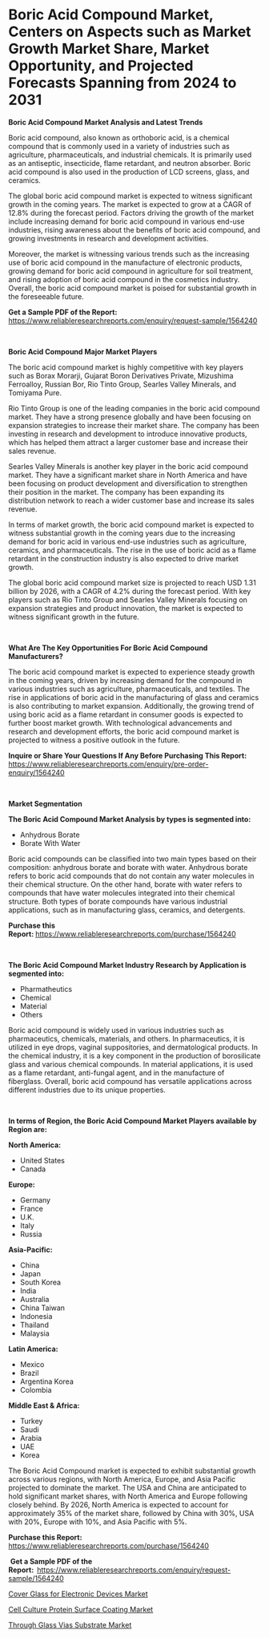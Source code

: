 <p><h1>Boric Acid Compound Market, Centers on Aspects such as Market Growth Market Share, Market Opportunity, and Projected Forecasts Spanning from 2024 to 2031</h1></p><p><strong>Boric Acid Compound Market Analysis and Latest Trends</strong></p>
<p><p>Boric acid compound, also known as orthoboric acid, is a chemical compound that is commonly used in a variety of industries such as agriculture, pharmaceuticals, and industrial chemicals. It is primarily used as an antiseptic, insecticide, flame retardant, and neutron absorber. Boric acid compound is also used in the production of LCD screens, glass, and ceramics.</p><p>The global boric acid compound market is expected to witness significant growth in the coming years. The market is expected to grow at a CAGR of 12.8% during the forecast period. Factors driving the growth of the market include increasing demand for boric acid compound in various end-use industries, rising awareness about the benefits of boric acid compound, and growing investments in research and development activities.</p><p>Moreover, the market is witnessing various trends such as the increasing use of boric acid compound in the manufacture of electronic products, growing demand for boric acid compound in agriculture for soil treatment, and rising adoption of boric acid compound in the cosmetics industry. Overall, the boric acid compound market is poised for substantial growth in the foreseeable future.</p></p>
<p><strong>Get a Sample PDF of the Report:&nbsp;</strong> <a href="https://www.reliableresearchreports.com/enquiry/request-sample/1564240">https://www.reliableresearchreports.com/enquiry/request-sample/1564240</a></p>
<p>&nbsp;</p>
<p><strong>Boric Acid Compound Major Market Players</strong></p>
<p><p>The boric acid compound market is highly competitive with key players such as Borax Morarji, Gujarat Boron Derivatives Private, Mizushima Ferroalloy, Russian Bor, Rio Tinto Group, Searles Valley Minerals, and Tomiyama Pure. </p><p>Rio Tinto Group is one of the leading companies in the boric acid compound market. They have a strong presence globally and have been focusing on expansion strategies to increase their market share. The company has been investing in research and development to introduce innovative products, which has helped them attract a larger customer base and increase their sales revenue. </p><p>Searles Valley Minerals is another key player in the boric acid compound market. They have a significant market share in North America and have been focusing on product development and diversification to strengthen their position in the market. The company has been expanding its distribution network to reach a wider customer base and increase its sales revenue.</p><p>In terms of market growth, the boric acid compound market is expected to witness substantial growth in the coming years due to the increasing demand for boric acid in various end-use industries such as agriculture, ceramics, and pharmaceuticals. The rise in the use of boric acid as a flame retardant in the construction industry is also expected to drive market growth. </p><p>The global boric acid compound market size is projected to reach USD 1.31 billion by 2026, with a CAGR of 4.2% during the forecast period. With key players such as Rio Tinto Group and Searles Valley Minerals focusing on expansion strategies and product innovation, the market is expected to witness significant growth in the future.</p></p>
<p>&nbsp;</p>
<p><strong>What Are The Key Opportunities For Boric Acid Compound Manufacturers?</strong></p>
<p><p>The boric acid compound market is expected to experience steady growth in the coming years, driven by increasing demand for the compound in various industries such as agriculture, pharmaceuticals, and textiles. The rise in applications of boric acid in the manufacturing of glass and ceramics is also contributing to market expansion. Additionally, the growing trend of using boric acid as a flame retardant in consumer goods is expected to further boost market growth. With technological advancements and research and development efforts, the boric acid compound market is projected to witness a positive outlook in the future.</p></p>
<p><strong>Inquire or Share Your Questions If Any Before Purchasing This Report:</strong> <a href="https://www.reliableresearchreports.com/enquiry/pre-order-enquiry/1564240">https://www.reliableresearchreports.com/enquiry/pre-order-enquiry/1564240</a></p>
<p>&nbsp;</p>
<p><strong>Market Segmentation</strong></p>
<p><strong>The Boric Acid Compound Market Analysis by types is segmented into:</strong></p>
<p><ul><li>Anhydrous Borate</li><li>Borate With Water</li></ul></p>
<p><p>Boric acid compounds can be classified into two main types based on their composition: anhydrous borate and borate with water. Anhydrous borate refers to boric acid compounds that do not contain any water molecules in their chemical structure. On the other hand, borate with water refers to compounds that have water molecules integrated into their chemical structure. Both types of borate compounds have various industrial applications, such as in manufacturing glass, ceramics, and detergents.</p></p>
<p><strong>Purchase this Report:&nbsp;</strong><a href="https://www.reliableresearchreports.com/purchase/1564240">https://www.reliableresearchreports.com/purchase/1564240</a></p>
<p>&nbsp;</p>
<p><strong>The Boric Acid Compound Market Industry Research by Application is segmented into:</strong></p>
<p><ul><li>Pharmatheutics</li><li>Chemical</li><li>Material</li><li>Others</li></ul></p>
<p><p>Boric acid compound is widely used in various industries such as pharmaceutics, chemicals, materials, and others. In pharmaceutics, it is utilized in eye drops, vaginal suppositories, and dermatological products. In the chemical industry, it is a key component in the production of borosilicate glass and various chemical compounds. In material applications, it is used as a flame retardant, anti-fungal agent, and in the manufacture of fiberglass. Overall, boric acid compound has versatile applications across different industries due to its unique properties.</p></p>
<p>&nbsp;</p>
<p><strong>In terms of Region, the Boric Acid Compound Market Players available by Region are:</strong></p>
<p>
    <p> <strong> North America: </strong>
        <ul>
            <li>United States</li>
            <li>Canada</li>
        </ul>
        </p> 
    <p> <strong> Europe: </strong>
        <ul>
            <li>Germany</li>
            <li>France</li>
            <li>U.K.</li>
            <li>Italy</li>
            <li>Russia</li>
        </ul>
        </p> 
    <p> <strong> Asia-Pacific: </strong>
        <ul>
            <li>China</li>
            <li>Japan</li>
            <li>South Korea</li>
            <li>India</li>
            <li>Australia</li>
            <li>China Taiwan</li>
            <li>Indonesia</li>
            <li>Thailand</li>
            <li>Malaysia</li>
        </ul>
        </p> 
    <p> <strong> Latin America: </strong>
        <ul>
            <li>Mexico</li>
            <li>Brazil</li>
            <li>Argentina Korea</li>
            <li>Colombia</li>
        </ul>
        </p> 
    <p> <strong> Middle East & Africa: </strong>
        <ul>
            <li>Turkey</li>
            <li>Saudi</li>
            <li>Arabia</li>
            <li>UAE</li>
            <li>Korea</li>
        </ul>
    </p>
    </p>
<p><p>The Boric Acid Compound market is expected to exhibit substantial growth across various regions, with North America, Europe, and Asia Pacific projected to dominate the market. The USA and China are anticipated to hold significant market shares, with North America and Europe following closely behind. By 2026, North America is expected to account for approximately 35% of the market share, followed by China with 30%, USA with 20%, Europe with 10%, and Asia Pacific with 5%.</p></p>
<p><strong>Purchase this Report: </strong><a href="https://www.reliableresearchreports.com/purchase/1564240">https://www.reliableresearchreports.com/purchase/1564240</a></p>
<p>&nbsp;<strong>Get a Sample PDF of the Report:&nbsp;&nbsp;</strong><a href="https://www.reliableresearchreports.com/enquiry/request-sample/1564240">https://www.reliableresearchreports.com/enquiry/request-sample/1564240</a></p>
<p><strong></strong></p>
<p><p><a href="https://view.publitas.com/reportprime-1/cover-glass-for-electronic-devices-market-centers-on-aspects-such-as-market-growth-market-share-market-opportunity-and-projected-forecasts-spanning-from-2023-to-2030/">Cover Glass for Electronic Devices Market</a></p><p><a href="https://view.publitas.com/reportprime-1/cell-culture-protein-surface-coating-market-research-report-unlocks-analysis-on-the-market-financial-status-market-size-and-market-revenue-upto-2030/">Cell Culture Protein Surface Coating Market</a></p><p><a href="https://view.publitas.com/reportprime-1/through-glass-vias-substrate-market-offers-provide-insightful-data-for-the-time-period-from-2023-to-2030-and-also-provide-analysis-based-on-application-type-and-region/">Through Glass Vias Substrate Market</a></p></p>